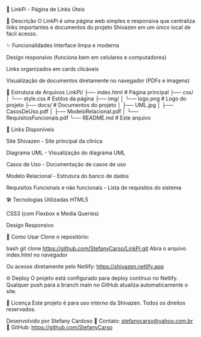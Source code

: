 📁 LinkPi - Página de Links Úteis

📝 Descrição
O LinkPi é uma página web simples e responsiva que centraliza links importantes e documentos do projeto Shivazen em um único local de fácil acesso.

✨ Funcionalidades
Interface limpa e moderna

Design responsivo (funciona bem em celulares e computadores)

Links organizados em cards clicáveis

Visualização de documentos diretamente no navegador (PDFs e imagens)

📂 Estrutura de Arquivos
LinkPi/
├── index.html          # Página principal
├── css/
│   └── style.css       # Estilos da página
├── img/
│   └── logo.png        # Logo do projeto
├── docs/               # Documentos do projeto
│   ├── UML.jpg
│   ├── CasosDeUso.pdf
│   ├── ModeloRelacional.pdf
│   └── RequisitosFuncionais.pdf
└── README.md           # Este arquivo

🔗 Links Disponíveis

Site Shivazen - Site principal da clínica

Diagrama UML - Visualização do diagrama UML

Casos de Uso - Documentação de casos de uso

Modelo Relacional - Estrutura do banco de dados

Requisitos Funcionais e não funcionais - Lista de requisitos do sistema

🛠️ Tecnologias Utilizadas
HTML5

CSS3 (com Flexbox e Media Queries)

Design Responsivo

🚀 Como Usar
Clone o repositório:

bash
git clone https://github.com/StefanyCarso/LinkPi.git
Abra o arquivo index.html no navegador

Ou acesse diretamente pelo Netlify: https://shivazen.netlify.app

🌐 Deploy
O projeto está configurado para deploy contínuo no Netlify. Qualquer push para a branch main no GitHub atualiza automaticamente o site.

📄 Licença
Este projeto é para uso interno da Shivazen. Todos os direitos reservados.

Desenvolvido por Stefany Cardoso
📧 Contato: stefanycarso@yahoo.com.br
🔗 GitHub: https://github.com/StefanyCarso
